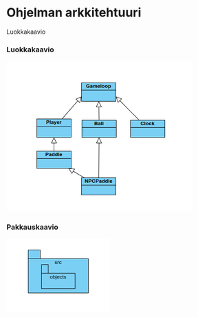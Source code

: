# Ohjelman arkkitehtuuri

Luokkakaavio
### Luokkakaavio
![Luokkakaavio](./kuvat/luokka.png)

### Pakkauskaavio
![Pakkauskaavio](./kuvat/pakkaus.png)
